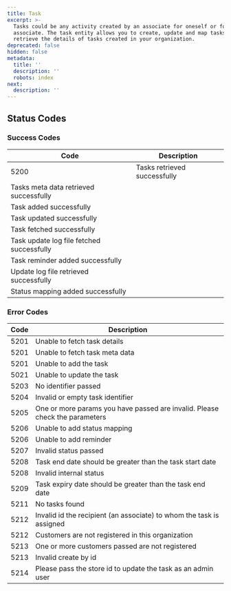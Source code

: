 ```yaml
---
title: Task
excerpt: >-
  Tasks could be any activity created by an associate for oneself or for other
  associate. The task entity allows you to create, update and map tasks and
  retrieve the details of tasks created in your organization.
deprecated: false
hidden: false
metadata:
  title: ''
  description: ''
  robots: index
next:
  description: ''
---
```

## Status Codes

### Success Codes

| Code                                      | Description                  |
| ----------------------------------------- | ---------------------------- |
| 5200                                      | Tasks retrieved successfully |
| Tasks meta data retrieved successfully    |                              |
| Task added successfully                   |                              |
| Task updated successfully                 |                              |
| Task fetched successfully                 |                              |
| Task update log file fetched successfully |                              |
| Task reminder added successfully          |                              |
| Update log file retrieved successfully    |                              |
| Status mapping added successfully         |                              |

### Error Codes

| Code | Description                                                                 |
| ---- | --------------------------------------------------------------------------- |
| 5201 | Unable to fetch task details                                                |
| 5201 | Unable to fetch task meta data                                              |
| 5201 | Unable to add the task                                                      |
| 5021 | Unable to update the task                                                   |
| 5203 | No identifier passed                                                        |
| 5204 | Invalid or empty task identifier                                            |
| 5205 | One or more params you have passed are invalid. Please check the parameters |
| 5206 | Unable to add status mapping                                                |
| 5206 | Unable to add reminder                                                      |
| 5207 | Invalid status passed                                                       |
| 5208 | Task end date should be greater than the task start date                    |
| 5208 | Invalid internal status                                                     |
| 5209 | Task expiry date should be greater than the task end date                   |
| 5211 | No tasks found                                                              |
| 5212 | Invalid id the recipient (an associate) to whom the task is assigned        |
| 5212 | Customers are not registered in this organization                           |
| 5213 | One or more customers passed are not registered                             |
| 5213 | Invalid create by id                                                        |
| 5214 | Please pass the store id to update the task as an admin user                |
